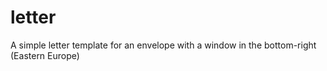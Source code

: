 # letter
A simple letter template for an envelope with a window in the bottom-right (Eastern Europe)
